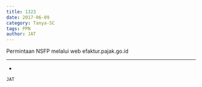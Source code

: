 ```yaml
---
title: 1323
date: 2017-06-09
category: Tanya-SC
tags: PPN
author: JAT
---
```


Permintaan NSFP melalui web efaktur.pajak.go.id

---

-

`JAT`
